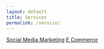 ```yaml
---
layout: default
title: Services 
permalink: /service/
---
```


[Social Media Marketing](/service/social-media)
[E Commerce](/service/e-commerce)